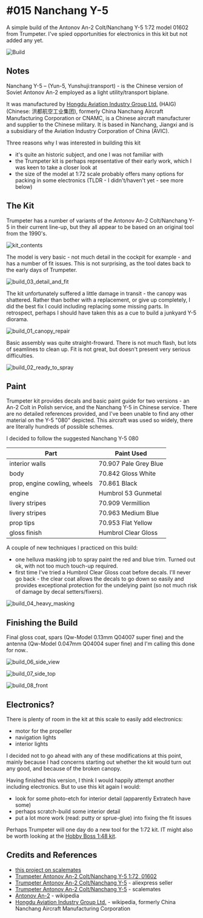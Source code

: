 # #015 Nanchang Y-5

A simple build of the Antonov An-2 Colt/Nanchang Y-5 1:72  model 01602 from Trumpeter. I've spied opportunities for electronics in this kit but not added any yet.

![Build](./assets/NanChangY5_build.jpg?raw=true)

## Notes

Nanchang Y-5 – (Yun-5, Yunshuji:transport) - is the Chinese version of Soviet Antonov An-2 employed as a light utility/transport biplane.

It was manufactured by [Hongdu Aviation Industry Group Ltd.](https://en.wikipedia.org/wiki/Hongdu) (HAIG) (Chinese: 洪都航空工业集团), formerly China Nanchang Aircraft Manufacturing Corporation or CNAMC, is a Chinese aircraft manufacturer and supplier to the Chinese military. It is based in Nanchang, Jiangxi and is a subsidiary of the Aviation Industry Corporation of China (AVIC).

Three reasons why I was interested in building this kit

* it's quite an historic subject, and one I was not familiar with
* the Trumpeter kit is perhaps representative of their early work, which I was keen to take a closer look at
* the size of the model at 1:72 scale probably offers many options for packing in some electronics (TLDR - I didn't/haven't yet - see more below)

## The Kit

Trumpeter has a number of variants of the Antonov An-2 Colt/Nanchang Y-5 in their current line-up,
but they all appear to be based on an original tool from the 1990's.

![kit_contents](./assets/kit_contents.jpg?raw=true)

The model is very basic - not much detail in the cockpit for example - and has a number of fit issues.
This is not surprising, as the tool dates back to the early days of Trumpeter.

![build_03_detail_and_fit](./assets/build_03_detail_and_fit.jpg?raw=true)

The kit unfortunately suffered a little damage in transit - the canopy was shattered.
Rather than bother with a replacement, or give up completely, I did the best fix I could including replacing some missing parts.
In retrospect, perhaps I should have taken this as a cue to build a junkyard Y-5 diorama.

![build_01_canopy_repair](./assets/build_01_canopy_repair.jpg?raw=true)

Basic assembly was quite straight-froward. There is not much flash, but lots of seamlines to clean up.
Fit is not great, but doesn't present very serious difficulties.

![build_02_ready_to_spray](./assets/build_02_ready_to_spray.jpg?raw=true)

## Paint

Trumpeter kit provides decals and basic paint guide for two versions - an An-2 Colt in Polish service, and the Nanchang Y-5 in Chinese service.
There are no detailed references provided, and I've been unable to find any other material on the Y-5 "080" depicted.
This aircraft was used so widely, there are literally hundreds of possible schemes.

I decided to follow the suggested Nanchang Y-5 080

| Part                         | Paint Used |
|------------------------------|------|
| interior walls               | 70.907 Pale Grey Blue |
| body                         | 70.842 Gloss White |
| prop, engine cowling, wheels | 70.861 Black |
| engine                       | Humbrol 53 Gunmetal |
| livery stripes               | 70.909 Vermillion |
| livery stripes               | 70.963 Medium Blue |
| prop tips                    | 70.953 Flat Yellow |
| gloss finish                 | Humbrol Clear Gloss |

A couple of new techniques I practiced on this build:

* one helluva masking job to spray paint the red and blue trim. Turned out ok, with not too much touch-up required.
* first time I've tried a Humbrol Clear Gloss coat before decals. I'll never go back - the clear coat allows the decals to go down so easily and provides exceptional protection for the undelying paint (so not much risk of damage by decal setters/fixers).

![build_04_heavy_masking](./assets/build_04_heavy_masking.jpg?raw=true)

## Finishing the Build

Final gloss coat, spars (Qw-Model 0.13mm Q04007 super fine) and the antenna (Qw-Model 0.047mm Q04004 super fine) and I'm calling this done for now..

![build_06_side_view](./assets/build_06_side_view.jpg?raw=true)

![build_07_side_top](./assets/build_07_side_top.jpg?raw=true)

![build_08_front](./assets/build_08_front.jpg?raw=true)

## Electronics?

There is plenty of room in the kit at this scale to easily add electronics:

* motor for the propeller
* navigation lights
* interior lights

I decided not to go ahead with any of these modifications at this point, mainly because I had concerns starting out whether the kit would turn out any good, and because of the broken canopy.

Having finished this version, I think I would happily attempt another including electronics. But to use this kit again I would:

* look for some photo-etch for interior detail (apparently Extratech have some)
* perhaps scratch-build some interior detail
* put a lot more work (read: putty or sprue-glue) into fixing the fit issues

Perhaps Trumpeter will one day do a new tool for the 1:72 kit. IT might also be worth looking at the
[Hobby Boss 1:48 kit](https://www.scalemates.com/kits/hobbyboss-81705-antonov-an-2-an-2cx-colt--101399).

## Credits and References

* [this project on scalemates](https://www.scalemates.com/profiles/mate.php?id=74137&p=projects&project=96498)
* [Trumpeter Antonov An-2 Colt/Nanchang Y-5 1:72, 01602](http://www.trumpeter-china.com/index.php?g=home&m=product&a=show&id=2333&l=en)
* [Trumpeter Antonov An-2 Colt/Nanchang Y-5](https://www.aliexpress.com/item/32972860834.html) - aliexpress seller
* [Trumpeter Antonov An-2 Colt/Nanchang Y-5](https://www.scalemates.com/kits/trumpeter-01602-antonov-an-2-colt-nanchang-y-5--102676) - scalemates
* [Antonov An-2](https://en.wikipedia.org/wiki/Antonov_An-2) - wikipedia
* [Hongdu Aviation Industry Group Ltd.](https://en.wikipedia.org/wiki/Hongdu) - wikipedia, formerly China Nanchang Aircraft Manufacturing Corporation
